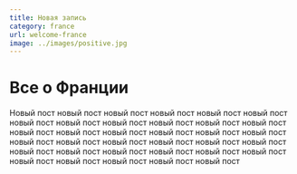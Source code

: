 ```yaml
---
title: Новая запись
category: france
url: welcome-france
image: ../images/positive.jpg
---
```


# Все о Франции

Новый пост новый пост новый пост новый пост новый пост новый пост новый пост новый пост
 новый пост новый пост новый пост новый пост новый пост новый пост новый пост новый пост
  новый пост новый пост новый пост новый пост новый пост новый пост новый пост
   новый пост новый пост новый пост новый пост новый пост новый пост новый пост
    новый пост новый пост новый пост новый пост новый пост